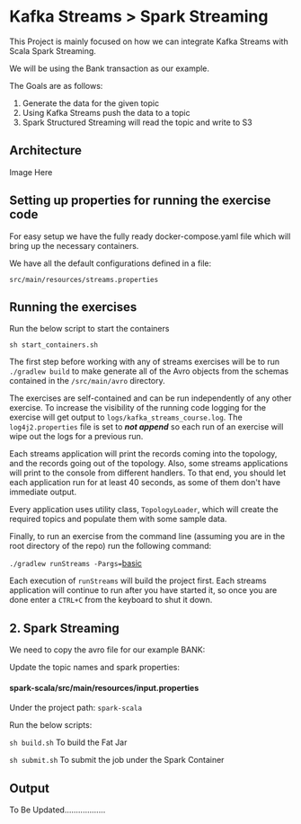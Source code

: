 # Kafka Streams > Spark Streaming

This Project is mainly focused on how we can integrate Kafka Streams with Scala Spark Streaming.

We will be using the Bank transaction as our example.

The Goals are as follows:
1. Generate the data for the given topic
2. Using Kafka Streams push the data to a topic
3. Spark Structured Streaming will read the topic and write to S3

## Architecture
Image Here

## Setting up properties for running the exercise code
For easy setup we have the fully ready docker-compose.yaml file which will bring up the necessary containers.

We have all the default configurations defined in a file:

`src/main/resources/streams.properties`


## Running the exercises

Run the below script to start the containers

`sh start_containers.sh`

The first step before working with any of streams exercises will be to run `./gradlew build` to make generate all of the
Avro objects from the schemas contained in the `/src/main/avro` directory.

The exercises are self-contained and can be run independently of any other exercise.  To increase the visibility of the running code
logging for the exercise will get output to `logs/kafka_streams_course.log`.  The `log4j2.properties` file is set to 
**_not append_** so each run of an exercise will wipe out the logs for a previous run.

Each streams application will print the records coming into the topology, and the records going out of the topology. Also, 
some streams applications will print to the console from different handlers.  To that end, you should let each application run
for at least 40 seconds, as some of them don't have immediate output.

Every application uses utility class,
`TopologyLoader`, which will create the required topics and populate them with some sample data.

Finally, to run an exercise from the command line (assuming you are in the root directory of the repo) run the following 
command:

`./gradlew runStreams -Pargs=`[basic](src/main/java/io/confluent/developer/basic/README.md)


Each execution of `runStreams` will build the project first.  Each streams application will continue to run after you have started it, so once you are done
enter a `CTRL+C` from the keyboard to shut it down.

## 2. Spark Streaming
We need to copy the avro file for our example BANK:

Update the topic names and spark properties:
#### spark-scala/src/main/resources/input.properties


Under the project path: `spark-scala`

Run the below scripts:

`sh build.sh`  To build the Fat Jar

`sh submit.sh`  To submit the job under the Spark Container


## Output
To Be Updated..................